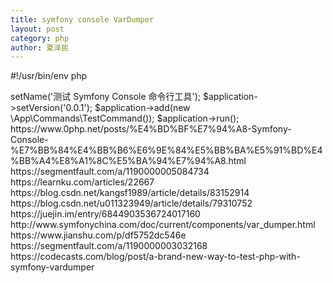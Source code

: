 ```yaml
---
title: symfony console VarDumper
layout: post
category: php
author: 夏泽民
---
```

#!/usr/bin/env php
<?php
// application.php

require __DIR__ . '/../vendor/autoload.php';

use Symfony\Component\Console\Application;

$application = new Application();

$application->setName('测试 Symfony Console 命令行工具');
$application->setVersion('0.0.1');

$application->add(new \App\Commands\TestCommand());

$application->run();

https://www.0php.net/posts/%E4%BD%BF%E7%94%A8-Symfony-Console-%E7%BB%84%E4%BB%B6%E6%9E%84%E5%BB%BA%E5%91%BD%E4%BB%A4%E8%A1%8C%E5%BA%94%E7%94%A8.html
<!-- more -->
https://segmentfault.com/a/1190000005084734

https://learnku.com/articles/22667

https://blog.csdn.net/kangsf1989/article/details/83152914

https://blog.csdn.net/u011323949/article/details/79310752

https://juejin.im/entry/6844903536724017160

http://www.symfonychina.com/doc/current/components/var_dumper.html

https://www.jianshu.com/p/df5752dc546e

https://segmentfault.com/a/1190000003032168

https://codecasts.com/blog/post/a-brand-new-way-to-test-php-with-symfony-vardumper



